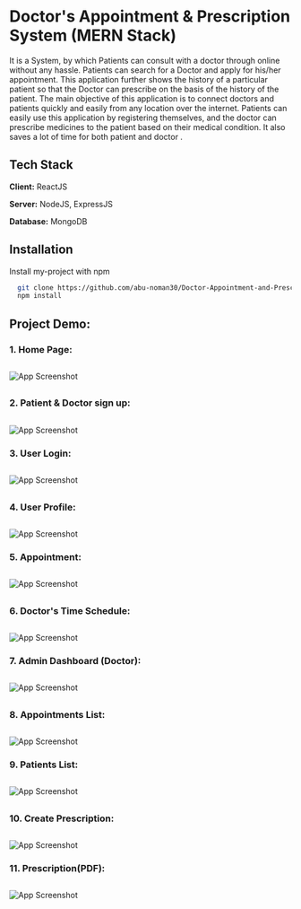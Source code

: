 
# Doctor's Appointment & Prescription System (MERN Stack)

It is a System, by which Patients can consult with a doctor through online without any hassle. Patients can search for a Doctor and apply for his/her appointment. This application further shows the history of a particular patient so that the Doctor can prescribe on the basis of the history of the patient. The main objective of this application is to connect doctors and patients quickly and easily from any location over the internet. Patients can easily use this application by registering themselves, and the doctor can prescribe medicines to the patient based on their medical condition. It also saves a lot of time for both patient and doctor .

## Tech Stack

**Client:** ReactJS

**Server:** NodeJS, ExpressJS

**Database:** MongoDB

## Installation

Install my-project with npm

```bash
  git clone https://github.com/abu-noman30/Doctor-Appointment-and-Prescription-System-MERN.git
  npm install
```
    
## Project Demo:

### 1. Home Page:
##

![App Screenshot](ClientS/public/Images/Home.png)

##
### 2. Patient & Doctor sign up:
##

![App Screenshot](ClientS/public/Images/Signup.png)

### 3. User Login:
##

![App Screenshot](ClientS/public/Images/Login.png)

##
### 4. User Profile:
##

![App Screenshot](ClientS/public/Images/Profile.png)

### 5. Appointment:
##

![App Screenshot](ClientS/public/Images/Appointment.png)

##
### 6. Doctor's Time Schedule:
##

![App Screenshot](ClientS/public/Images/DoctorSchedule.png)

### 7. Admin Dashboard (Doctor):
##

![App Screenshot](ClientS/public/Images/Dashboard.png)

##
### 8. Appointments List:
##

![App Screenshot](ClientS/public/Images/Appointmentlist.png)

### 9. Patients List:
##

![App Screenshot](ClientS/public/Images/Patients.png)

##
### 10. Create Prescription:
##

![App Screenshot](ClientS/public/Images/Prescription.png)

### 11. Prescription(PDF):
##

![App Screenshot](ClientS/public/Images/Prescriptionpdf.png)


